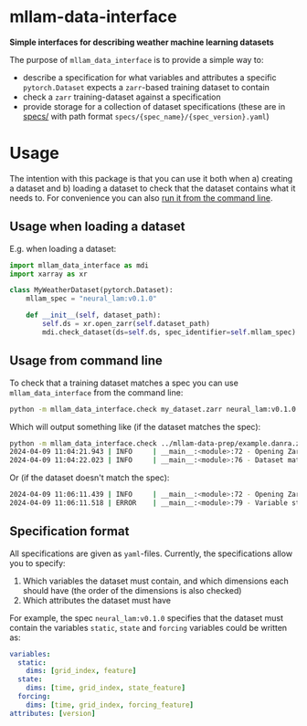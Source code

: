 # mllam-data-interface

**Simple interfaces for describing weather machine learning datasets**

The purpose of `mllam_data_interface` is to provide a simple way to:

- describe a specification for what variables and attributes a specific
  `pytorch.Dataset` expects a `zarr`-based training dataset to contain
- check a `zarr` training-dataset against a specification
- provide storage for a collection of dataset specifications (these are in
  [specs/](specs/) with path format `specs/{spec_name}/{spec_version}.yaml`)

# Usage

The intention with this package is that you can use it both when a) creating a
dataset and b) loading a dataset to check that the dataset contains what it
needs to. For convenience you can also [run it from the command line](#usage-from-command-line).

## Usage when loading a dataset

E.g. when loading a dataset:

```python
import mllam_data_interface as mdi
import xarray as xr

class MyWeatherDataset(pytorch.Dataset):
    mllam_spec = "neural_lam:v0.1.0"

    def __init__(self, dataset_path):
        self.ds = xr.open_zarr(self.dataset_path)
        mdi.check_dataset(ds=self.ds, spec_identifier=self.mllam_spec)
```

## Usage from command line

To check that a training dataset matches a spec you can use
`mllam_data_interface` from the command line:

```bash
python -m mllam_data_interface.check my_dataset.zarr neural_lam:v0.1.0
```

Which will output something like (if the dataset matches the spec):

```bash
python -m mllam_data_interface.check ../mllam-data-prep/example.danra.zarr neural_lam:v0.1.0
2024-04-09 11:04:21.943 | INFO     | __main__:<module>:72 - Opening Zarr file at example.danra.zarr
2024-04-09 11:04:22.023 | INFO     | __main__:<module>:76 - Dataset matches the spec!
```

Or (if the dataset doesn't match the spec):

```bash
2024-04-09 11:06:11.439 | INFO     | __main__:<module>:72 - Opening Zarr file at example.danra.incomplete.zarr
2024-04-09 11:06:11.518 | ERROR    | __main__:<module>:79 - Variable static is missing from the dataset.
```

## Specification format

All specifications are given as `yaml`-files. Currently, the specifications allow you to specify:

1. Which variables the dataset must contain, and which dimensions each should have (the order of the dimensions is also checked)
2. Which attributes the dataset must have

For example, the spec `neural_lam:v0.1.0` specifies that the dataset must contain the variables `static`, `state` and `forcing` variables could be written as:

```yaml
variables:
  static:
    dims: [grid_index, feature]
  state:
    dims: [time, grid_index, state_feature]
  forcing:
    dims: [time, grid_index, forcing_feature]
attributes: [version]
```
